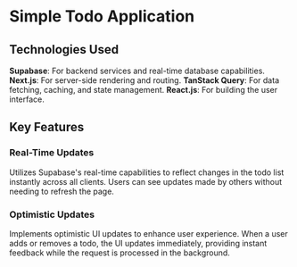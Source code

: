 # Simple Todo Application

## Technologies Used

**Supabase**: For backend services and real-time database capabilities.
**Next.js**: For server-side rendering and routing.
**TanStack Query**: For data fetching, caching, and state management.
**React.js**: For building the user interface.

## Key Features

### Real-Time Updates
Utilizes Supabase's real-time capabilities to reflect changes in the todo list instantly across all clients.
Users can see updates made by others without needing to refresh the page.

### Optimistic Updates
Implements optimistic UI updates to enhance user experience.
When a user adds or removes a todo, the UI updates immediately, providing instant feedback while the request is processed in the background.
